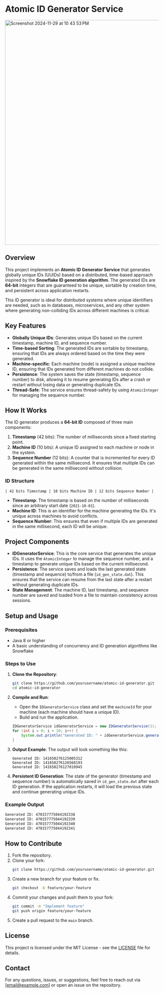 # Atomic ID Generator Service

<img width="733" alt="Screenshot 2024-11-29 at 10 43 53 PM" src="https://github.com/user-attachments/assets/7351413c-4eff-4e17-b811-44395a82c723">

## Overview

This project implements an **Atomic ID Generator Service** that generates globally unique IDs (UUIDs) based on a distributed, time-based approach inspired by the **Snowflake ID generation algorithm**. The generated IDs are **64-bit** integers that are guaranteed to be unique, sortable by creation time, and persistent across application restarts.

This ID generator is ideal for distributed systems where unique identifiers are needed, such as in databases, microservices, and any other system where generating non-colliding IDs across different machines is critical.

## Key Features

- **Globally Unique IDs**: Generates unique IDs based on the current timestamp, machine ID, and sequence number.
- **Time-based Sorting**: The generated IDs are sortable by timestamp, ensuring that IDs are always ordered based on the time they were generated.
- **Machine-specific**: Each machine (node) is assigned a unique machine ID, ensuring that IDs generated from different machines do not collide.
- **Persistence**: The system saves the state (timestamp, sequence number) to disk, allowing it to resume generating IDs after a crash or restart without losing data or generating duplicate IDs.
- **Thread-Safe**: The service ensures thread-safety by using `AtomicInteger` for managing the sequence number.

## How It Works

The ID generator produces a **64-bit ID** composed of three main components:
1. **Timestamp** (42 bits): The number of milliseconds since a fixed starting point.
2. **Machine ID** (10 bits): A unique ID assigned to each machine or node in the system.
3. **Sequence Number** (12 bits): A counter that is incremented for every ID generated within the same millisecond. It ensures that multiple IDs can be generated in the same millisecond without collision.

### ID Structure
```
| 42 bits Timestamp | 10 bits Machine ID | 12 bits Sequence Number |
```

- **Timestamp**: The timestamp is based on the number of milliseconds since an arbitrary start date (`2021-10-01`).
- **Machine ID**: This is an identifier for the machine generating the IDs. It's unique across machines to avoid conflicts.
- **Sequence Number**: This ensures that even if multiple IDs are generated in the same millisecond, each ID will be unique.

## Project Components

- **IDGeneratorService**: This is the core service that generates the unique IDs. It uses the `AtomicInteger` to manage the sequence number, and a timestamp to generate unique IDs based on the current millisecond.
- **Persistence**: The service saves and loads the last generated state (timestamp and sequence) to/from a file (`id_gen_state.dat`). This ensures that the service can resume from the last state after a restart without generating duplicate IDs.
- **State Management**: The machine ID, last timestamp, and sequence number are saved and loaded from a file to maintain consistency across sessions.

## Setup and Usage

### Prerequisites
- Java 8 or higher
- A basic understanding of concurrency and ID generation algorithms like Snowflake

### Steps to Use

1. **Clone the Repository**:
   ```bash
   git clone https://github.com/yourusername/atomic-id-generator.git
   cd atomic-id-generator
   ```

2. **Compile and Run**:
   - Open the `IDGeneratorService` class and set the `machineId` for your machine (each machine should have a unique ID).
   - Build and run the application.

   ```java
   IDGeneratorService idGeneratorService = new IDGeneratorService(1); // 1 is an example machine ID
   for (int i = 0; i < 10; i++) {
       System.out.println("Generated ID: " + idGeneratorService.generateUniqueID());
   }
   ```

3. **Output Example**:
   The output will look something like this:
   ```
   Generated ID: 141658276125005312
   Generated ID: 141658276126568193
   Generated ID: 141658276127010945
   ```

4. **Persistent ID Generation**:
   The state of the generator (timestamp and sequence number) is automatically saved in `id_gen_state.dat` after each ID generation. If the application restarts, it will load the previous state and continue generating unique IDs.

### Example Output
```bash
Generated ID: 470157775044192338
Generated ID: 470157775044192339
Generated ID: 470157775044192340
Generated ID: 470157775044192341
```

## How to Contribute

1. Fork the repository.
2. Clone your fork:
   ```bash
   git clone https://github.com/yourusername/atomic-id-generator.git
   ```
3. Create a new branch for your feature or fix.
   ```bash
   git checkout -b feature/your-feature
   ```
4. Commit your changes and push them to your fork:
   ```bash
   git commit -m "Implement feature"
   git push origin feature/your-feature
   ```
5. Create a pull request to the `main` branch.

## License

This project is licensed under the MIT License - see the [LICENSE](LICENSE) file for details.

## Contact

For any questions, issues, or suggestions, feel free to reach out via [email@example.com] or open an issue on the repository.
